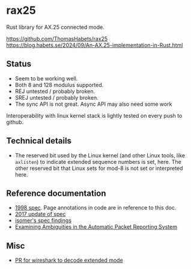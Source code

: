 # rax25

Rust library for AX.25 connected mode.

https://github.com/ThomasHabets/rax25
https://blog.habets.se/2024/09/An-AX.25-implementation-in-Rust.html

## Status

* Seem to be working well.
* Both 8 and 128 modulus supported.
* REJ untested / probably broken.
* SREJ untested / probably broken.
* The sync API is not great. Async API may also need some work

Interoperability with linux kernel stack is lightly tested on every
push to github.

## Technical details

* The reserved bit used by the Linux kernel (and other Linux tools,
  like `axlisten`) to indicate extended sequence numbers is set,
  here. The other reserved bit that Linux sets for mod-8 is not set or
  interpreted here.

## Reference documentation

* [1998 spec](https://www.tapr.org/pdf/AX25.2.2.pdf). Page annotations
  in code are in reference to this doc.
* [2017 update of
  spec](https://wiki.oarc.uk/_media/packet:ax25.2.2.10.pdf)
* [isomer's spec
  findings](https://github.com/isomer/ax25embed/blob/main/ax25/ax25_dl.c)
* [Examining Ambiguities in the Automatic Packet Reporting
  System](https://digitalcommons.calpoly.edu/cgi/viewcontent.cgi?article=2449&context=theses)

## Misc

* [PR for wireshark to decode extended
  mode](https://gitlab.com/wireshark/wireshark/-/merge_requests/17121)

